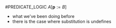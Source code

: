 #PREDICATE_LOGIC 
$A[\textbf{p}:=B]$  
- what we've been doing before
- there is the case where substitution is undefines